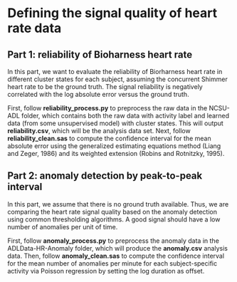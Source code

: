 # Defining the signal quality of heart rate data

## Part 1: reliability of Bioharness heart rate 

In this part, we want to evaluate the reliability of Biorharness heart rate in different cluster
states for each subject, assuming the concurrent Shimmer heart rate to be the ground truth. The
signal reliability is negatively correlated with the log absolute error versus the ground truth.

First, follow **reliability_process.py** to preprocess the raw data in the NCSU-ADL folder, which contains
both the raw data with activity label and learned data (from some unsupervised model) with cluster 
states. This will output **reliability.csv**, which will be the analysis data set. Next, follow 
**reliability_clean.sas** to compute the confidence interval for the mean absolute error
using the generalized estimating equations method (Liang and Zeger, 1986) and its weighted 
extension (Robins and Rotnitzky, 1995).

## Part 2: anomaly detection by peak-to-peak interval

In this part, we assume that there is no ground truth available. Thus, we are comparing the heart rate signal 
quality based on the anomaly detection using common thresholding algorithms. A good signal should have a low 
number of anomalies per unit of time. 

First, follow **anomaly_process.py** to preprocess the anomaly data in the ADLData-HR-Anomaly folder, which 
will produce the **anomaly.csv** analysis data. 
Then, follow **anomaly_clean.sas** to compute the confidence interval for the mean number of anomalies per
minute for each subject-specific activity via Poisson regression by setting the log duration as offset.


